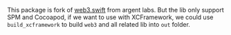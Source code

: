 This package is fork of [web3.swift](https://github.com/argentlabs/web3.swift) from argent labs. But the lib only support SPM and Cocoapod, if we want to use with XCFramework, we could use `build_xcframework` to build `web3` and all related lib into `out` folder.